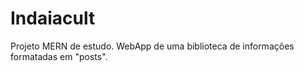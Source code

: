 # Indaiacult
Projeto MERN de estudo. WebApp de uma biblioteca de informações formatadas em "posts".

